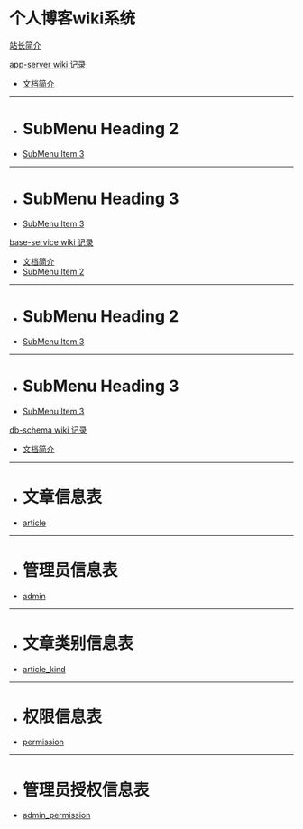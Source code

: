 # 个人博客wiki系统

[站长简介](about.md)

[app-server wiki 记录]()

  * [文档简介](app-server/README.md)
  - - - -
  * # SubMenu Heading 2
  * [SubMenu Item 3](subitem3.md)
  - - - -
  * # SubMenu Heading 3
  * [SubMenu Item 3](subitem3.md)

[base-service wiki 记录]()
    
   * [文档简介](base-service/README.md)
   * [SubMenu Item 2](subitem2.md)
   - - - -
   * # SubMenu Heading 2
   * [SubMenu Item 3](subitem3.md)
   - - - -
   * # SubMenu Heading 3
   * [SubMenu Item 3](subitem3.md)
   
[db-schema wiki 记录]()
    
   * [文档简介](schema/README.md)
   - - - -
   * # 文章信息表
   * [article](schema/article_sql.md)
   - - - -
   * # 管理员信息表
   * [admin](schema/admin_sql.md)
   - - - -
   * # 文章类别信息表
   * [article_kind](schema/article_kind_sql.md)
   - - - -
   * # 权限信息表
   * [permission](schema/permission.md)
   - - - -
   * # 管理员授权信息表
   * [admin_permission](schema/admin_permission_sql.md)
